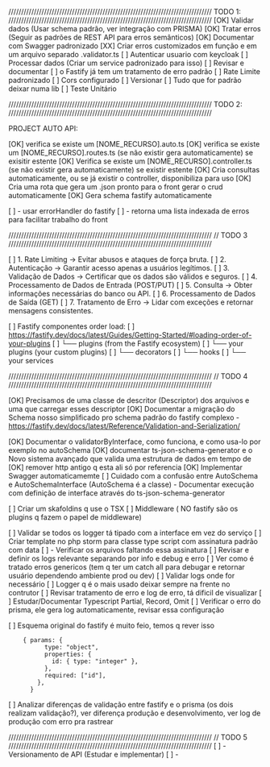 ////////////////////////////////////////////////////////////////////////////////
TODO 1:
////////////////////////////////////////////////////////////////////////////////
[OK] Validar dados  (Usar schema padrão, ver integração com PRISMA)
[OK] Tratar erros (Seguir as padrões de REST API para erros semânticos)
[OK] Documentar com Swagger padronizado
[XX] Criar erros customizados em função e em um arquivo separado .validator.ts
[  ] Autenticar usuario com keycloak
[  ] Processar dados (Criar um service padronizado para isso)
[  ] Revisar e documentar
[  ]  o Fastify já tem um tratamento de erro padrão
[  ] Rate Limite padronizado
[  ] Cors configurado
[  ] Versionar
[  ] Tudo que for padrão deixar numa lib
[  ] Teste Unitário

////////////////////////////////////////////////////////////////////////////////
TODO 2:
////////////////////////////////////////////////////////////////////////////////

PROJECT AUTO API:

[OK] verifica se existe um [NOME_RECURSO].auto.ts
[OK] verifica se existe um [NOME_RECURSO].routes.ts (se não existir gera automaticamente) se exisitir estente
[OK] Verifica se existe um [NOME_RECURSO].controller.ts (se não existir gera automaticamente) se existir estente
[OK] Cria consultas automaticamente, ou se já existir o controller, disponibiliza para uso
[OK] Cria uma rota que gera um .json pronto para o front gerar o crud automaticamente
[OK] Gera schema fastify automaticamente

[  ] - usar errorHandler do fastify
[  ] - retorna uma lista indexada de erros para facilitar trabalho do front

////////////////////////////////////////////////////////////////////////////////
// TODO 3
////////////////////////////////////////////////////////////////////////////////

[  ] 1. Rate Limiting -> Evitar abusos e ataques de força bruta.
[  ] 2. Autenticação -> Garantir acesso apenas a usuários legítimos.
[  ] 3. Validação de Dados -> Certificar que os dados são válidos e seguros.
[  ] 4. Processamento de Dados de Entrada (POST/PUT)
[  ] 5. Consulta -> Obter informações necessárias do banco ou API.
[  ] 6. Processamento de Dados de Saída (GET)
[  ] 7. Tratamento de Erro -> Lidar com exceções e retornar mensagens consistentes.

[  ] Fastify componentes order load:
[  ] https://fastify.dev/docs/latest/Guides/Getting-Started/#loading-order-of-your-plugins
[  ] └── plugins (from the Fastify ecosystem)
[  ] └── your plugins (your custom plugins)
[  ] └── decorators
[  ] └── hooks
[  ] └── your services

////////////////////////////////////////////////////////////////////////////////
// TODO 4
////////////////////////////////////////////////////////////////////////////////

[OK] Precisamos de uma classe de descritor (Descriptor) dos arquivos e uma que carregar esses descriptor
[OK] Documentar a migração do Schema nosso simplificado pro schema padrão do fastify
complexo - https://fastify.dev/docs/latest/Reference/Validation-and-Serialization/

[OK] Documentar o validatorByInterface, como funciona, e como usa-lo por exemplo no autoSchema
[OK] documentar ts-json-schema-generator e o Novo sistema avançado que valida uma estrutura de dados em tempo de
[OK] remover http antigo q esta ali só por referencia
[OK] Implementar Swagger automaticamemte
[  ] Cuidado com a confusão entre AutoSchema e AutoSchemaInterface (AutoSchema é a classe) - Documentar
execução com definição de interface através do ts-json-schema-generator

[  ] Criar um skafoldins q use o TSX
[  ] Middleware ( NO fastify são os plugins q fazem o papel de middleware)

[  ] Validar se todos os logger tá tipado com a interface em vez do serviço
[  ] Criar template no php storm para classe type script com assinatura padrão com data
[  ]  - Verificar os arquivos faltando essa assinatura
[  ] Revisar e definir os logs relevante separando por info e debug e erro
[  ] Ver como é tratado erros genericos (tem q ter um catch all para debugar e retornar usuário dependendo ambiente prod
ou dev)
[  ] Validar logs onde for necessário
[  ] Logger q é o mais usado deixar sempre na frente no contrutor
[  ] Revisar tratamento de erro e log de erro, tá dificil de visualizar
[  ] Estudar/Documentar Typescript Partial, Record, Omit
[  ] Verificar o erro do prisma, ele gera log automaticamente, revisar essa configuração

[  ] Esquema original do fastify é muito feio, temos q rever isso

```
    { params: {
          type: "object",
          properties: {
            id: { type: "integer" },
          },
          required: ["id"],
        },
      }
```


[  ] Analizar diferenças de validação entre fastify e o prisma (os dois realizam validação?), ver diferença produção e
desenvolvimento, ver log de produção com erro pra rastrear

////////////////////////////////////////////////////////////////////////////////
// TODO 5
////////////////////////////////////////////////////////////////////////////////
[  ] - Versionamento de API (Estudar e implementar)
[  ] -
